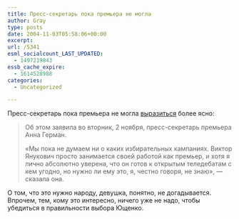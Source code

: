 ```yaml
---
title: Пресс-секретарь пока премьера не могла
author: Gray
type: posts
date: 2004-11-03T05:58:06+00:00
excerpt:
url: /5341
esml_socialcount_LAST_UPDATED:
  - 1497219843
essb_cache_expire:
  - 1614528988
categories:
  - Uncategorized

---
```








Пресс-секретарь пока премьера не могла <a href="http://www.korrespondent.net/main/105869/" target="_blank">выразиться</a> более ясно:

> Об этом заявила во вторник, 2 ноября, пресс-секретарь премьера Анна Герман.
> 
> &#171;Мы пока не думаем ни о каких избирательных кампаниях. Виктор Янукович просто занимается своей работой как премьер, и хотя я лично абсолютно уверена, что он готов к открытым теледебатам с кем угодно, но нужно ли ему это, я, честно говоря, не знаю&#187;, &#8212; сказала она.

О том, что это нужно народу, девушка, понятно, не догадывается. Впрочем, тем, кому это интересно, ничего уже не надо, чтобы убедиться в правильности выбора Ющенко.